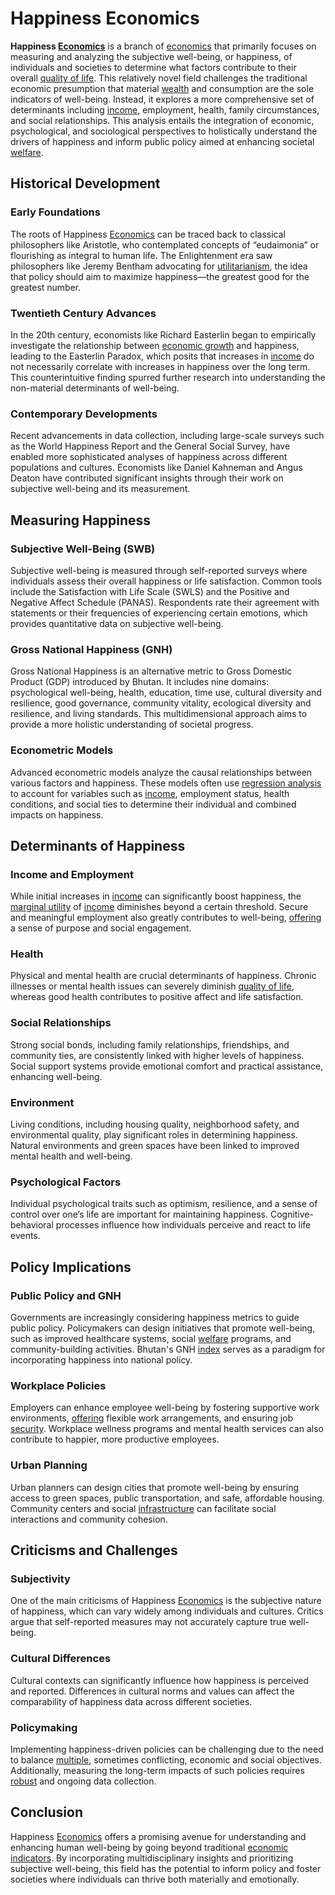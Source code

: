# Happiness Economics

**Happiness [Economics](../e/economics.md)** is a branch of [economics](../e/economics.md) that primarily focuses on measuring and analyzing the subjective well-being, or happiness, of individuals and societies to determine what factors contribute to their overall [quality of life](../q/quality_of_life.md). This relatively novel field challenges the traditional economic presumption that material [wealth](../w/wealth.md) and consumption are the sole indicators of well-being. Instead, it explores a more comprehensive set of determinants including [income](../i/income.md), employment, health, family circumstances, and social relationships. This analysis entails the integration of economic, psychological, and sociological perspectives to holistically understand the drivers of happiness and inform public policy aimed at enhancing societal [welfare](../w/welfare.md).

## Historical Development

### Early Foundations

The roots of Happiness [Economics](../e/economics.md) can be traced back to classical philosophers like Aristotle, who contemplated concepts of “eudaimonia” or flourishing as integral to human life. The Enlightenment era saw philosophers like Jeremy Bentham advocating for [utilitarianism](../u/utilitarianism.md), the idea that policy should aim to maximize happiness—the greatest good for the greatest number.

### Twentieth Century Advances

In the 20th century, economists like Richard Easterlin began to empirically investigate the relationship between [economic growth](../e/economic_growth.md) and happiness, leading to the Easterlin Paradox, which posits that increases in [income](../i/income.md) do not necessarily correlate with increases in happiness over the long term. This counterintuitive finding spurred further research into understanding the non-material determinants of well-being.

### Contemporary Developments

Recent advancements in data collection, including large-scale surveys such as the World Happiness Report and the General Social Survey, have enabled more sophisticated analyses of happiness across different populations and cultures. Economists like Daniel Kahneman and Angus Deaton have contributed significant insights through their work on subjective well-being and its measurement.

## Measuring Happiness

### Subjective Well-Being (SWB)

Subjective well-being is measured through self-reported surveys where individuals assess their overall happiness or life satisfaction. Common tools include the Satisfaction with Life Scale (SWLS) and the Positive and Negative Affect Schedule (PANAS). Respondents rate their agreement with statements or their frequencies of experiencing certain emotions, which provides quantitative data on subjective well-being.

### Gross National Happiness (GNH)

Gross National Happiness is an alternative metric to Gross Domestic Product (GDP) introduced by Bhutan. It includes nine domains: psychological well-being, health, education, time use, cultural diversity and resilience, good governance, community vitality, ecological diversity and resilience, and living standards. This multidimensional approach aims to provide a more holistic understanding of societal progress.

### Econometric Models

Advanced econometric models analyze the causal relationships between various factors and happiness. These models often use [regression analysis](../r/regression_analysis.md) to account for variables such as [income](../i/income.md), employment status, health conditions, and social ties to determine their individual and combined impacts on happiness.

## Determinants of Happiness

### Income and Employment

While initial increases in [income](../i/income.md) can significantly boost happiness, the [marginal utility](../m/marginal_utility.md) of [income](../i/income.md) diminishes beyond a certain threshold. Secure and meaningful employment also greatly contributes to well-being, [offering](../o/offering.md) a sense of purpose and social engagement.

### Health

Physical and mental health are crucial determinants of happiness. Chronic illnesses or mental health issues can severely diminish [quality of life](../q/quality_of_life.md), whereas good health contributes to positive affect and life satisfaction.

### Social Relationships

Strong social bonds, including family relationships, friendships, and community ties, are consistently linked with higher levels of happiness. Social support systems provide emotional comfort and practical assistance, enhancing well-being.

### Environment

Living conditions, including housing quality, neighborhood safety, and environmental quality, play significant roles in determining happiness. Natural environments and green spaces have been linked to improved mental health and well-being.

### Psychological Factors

Individual psychological traits such as optimism, resilience, and a sense of control over one’s life are important for maintaining happiness. Cognitive-behavioral processes influence how individuals perceive and react to life events.

## Policy Implications

### Public Policy and GNH

Governments are increasingly considering happiness metrics to guide public policy. Policymakers can design initiatives that promote well-being, such as improved healthcare systems, social [welfare](../w/welfare.md) programs, and community-building activities. Bhutan's GNH [index](../i/index_instrument.md) serves as a paradigm for incorporating happiness into national policy.

### Workplace Policies

Employers can enhance employee well-being by fostering supportive work environments, [offering](../o/offering.md) flexible work arrangements, and ensuring job [security](../s/security.md). Workplace wellness programs and mental health services can also contribute to happier, more productive employees.

### Urban Planning

Urban planners can design cities that promote well-being by ensuring access to green spaces, public transportation, and safe, affordable housing. Community centers and social [infrastructure](../i/infrastructure.md) can facilitate social interactions and community cohesion.

## Criticisms and Challenges

### Subjectivity

One of the main criticisms of Happiness [Economics](../e/economics.md) is the subjective nature of happiness, which can vary widely among individuals and cultures. Critics argue that self-reported measures may not accurately capture true well-being.

### Cultural Differences

Cultural contexts can significantly influence how happiness is perceived and reported. Differences in cultural norms and values can affect the comparability of happiness data across different societies.

### Policymaking

Implementing happiness-driven policies can be challenging due to the need to balance [multiple](../m/multiple.md), sometimes conflicting, economic and social objectives. Additionally, measuring the long-term impacts of such policies requires [robust](../r/robust.md) and ongoing data collection.

## Conclusion

Happiness [Economics](../e/economics.md) offers a promising avenue for understanding and enhancing human well-being by going beyond traditional [economic indicators](../e/economic_indicators.md). By incorporating multidisciplinary insights and prioritizing subjective well-being, this field has the potential to inform policy and foster societies where individuals can thrive both materially and emotionally.